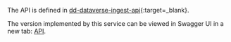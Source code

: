 The API is defined in [dd-dataverse-ingest-api](https://github.com/DANS-KNAW/dd-dataverse-ingest-api){:target=_blank}.

The version implemented by this service can be viewed in Swagger UI in a new tab: <a href="../swagger-ui/" target="__blank">API</a>.

